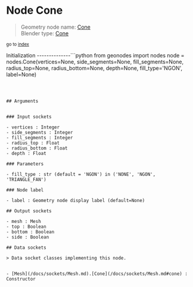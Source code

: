 
# Node Cone

> Geometry node name: [Cone](https://docs.blender.org/manual/en/latest/modeling/geometry_nodes/mesh_primitives/cone.html)<br>
  Blender type: [Cone](https://docs.blender.org/api/current/bpy.types.GeometryNodeMeshCone.html)
  
<sub>go to [index](/docs/index.md)</sub>

Initialization
--------------```python
from geonodes import nodes
node = nodes.Cone(vertices=None, side_segments=None, fill_segments=None, radius_top=None, radius_bottom=None, depth=None, fill_type='NGON', label=None)
```



## Arguments


### Input sockets

- vertices : Integer
- side_segments : Integer
- fill_segments : Integer
- radius_top : Float
- radius_bottom : Float
- depth : Float

### Parameters

- fill_type : str (default = 'NGON') in ('NONE', 'NGON', 'TRIANGLE_FAN')

### Node label

- label : Geometry node display label (default=None)

## Output sockets

- mesh : Mesh
- top : Boolean
- bottom : Boolean
- side : Boolean

## Data sockets

> Data socket classes implementing this node.
  
  
- [Mesh](/docs/sockets/Mesh.md).[Cone](/docs/sockets/Mesh.md#cone) : Constructor
  
